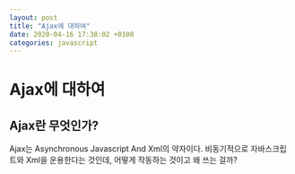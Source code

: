 ```yaml
---
layout: post
title: "Ajax에 대하여"
date: 2020-04-16 17:38:02 +0100
categories: javascript
---
```


# Ajax에 대하여

## Ajax란 무엇인가?
Ajax는 Asynchronous Javascript And Xml의 약자이다. 비동기적으로 자바스크립트와 Xml을 운용한다는 것인데, 어떻게 작동하는 것이고 왜 쓰는 걸까?
